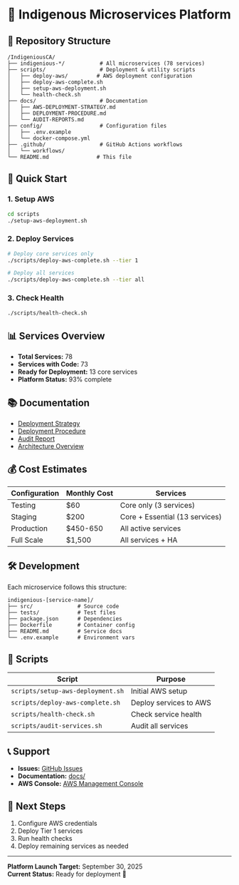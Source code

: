 # 🌲 Indigenous Microservices Platform

## 📁 Repository Structure

```
/IndigeniousCA/
├── indigenious-*/           # All microservices (78 services)
├── scripts/                 # Deployment & utility scripts
│   ├── deploy-aws/         # AWS deployment configuration
│   ├── deploy-aws-complete.sh
│   ├── setup-aws-deployment.sh
│   └── health-check.sh
├── docs/                    # Documentation
│   ├── AWS-DEPLOYMENT-STRATEGY.md
│   ├── DEPLOYMENT-PROCEDURE.md
│   └── AUDIT-REPORTS.md
├── config/                  # Configuration files
│   ├── .env.example
│   └── docker-compose.yml
├── .github/                 # GitHub Actions workflows
│   └── workflows/
└── README.md               # This file
```

## 🚀 Quick Start

### 1. Setup AWS
```bash
cd scripts
./setup-aws-deployment.sh
```

### 2. Deploy Services
```bash
# Deploy core services only
./scripts/deploy-aws-complete.sh --tier 1

# Deploy all services
./scripts/deploy-aws-complete.sh --tier all
```

### 3. Check Health
```bash
./scripts/health-check.sh
```

## 📊 Services Overview

- **Total Services:** 78
- **Services with Code:** 73
- **Ready for Deployment:** 13 core services
- **Platform Status:** 93% complete

## 📚 Documentation

- [Deployment Strategy](docs/AWS-DEPLOYMENT-STRATEGY.md)
- [Deployment Procedure](docs/DEPLOYMENT-PROCEDURE-FOR-FRED.md)
- [Audit Report](docs/GITHUB-AUDIT-REPORT-FRED.md)
- [Architecture Overview](docs/PLATFORM_OVERVIEW.md)

## 💰 Cost Estimates

| Configuration | Monthly Cost | Services |
|--------------|--------------|----------|
| Testing | $60 | Core only (3 services) |
| Staging | $200 | Core + Essential (13 services) |
| Production | $450-650 | All active services |
| Full Scale | $1,500 | All services + HA |

## 🛠️ Development

Each microservice follows this structure:
```
indigenious-[service-name]/
├── src/              # Source code
├── tests/            # Test files
├── package.json      # Dependencies
├── Dockerfile        # Container config
├── README.md         # Service docs
└── .env.example      # Environment vars
```

## 🔧 Scripts

| Script | Purpose |
|--------|---------|
| `scripts/setup-aws-deployment.sh` | Initial AWS setup |
| `scripts/deploy-aws-complete.sh` | Deploy services to AWS |
| `scripts/health-check.sh` | Check service health |
| `scripts/audit-services.sh` | Audit all services |

## 📞 Support

- **Issues:** [GitHub Issues](https://github.com/IndigeniousCA/indigenious-microservices/issues)
- **Documentation:** [docs/](docs/)
- **AWS Console:** [AWS Management Console](https://console.aws.amazon.com)

## 🎯 Next Steps

1. Configure AWS credentials
2. Deploy Tier 1 services
3. Run health checks
4. Deploy remaining services as needed

---

**Platform Launch Target:** September 30, 2025  
**Current Status:** Ready for deployment 🚀

